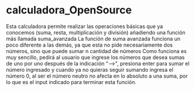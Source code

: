 # calculadora_OpenSource
Esta calculadora permite realizar las operaciones básicas que ya conocemos (suma, resta, multiplicación y división) añadiendo una función más llamada suma_avanzada
La función de suma avanzada funciona un poco diferente a las demás, ya que esta no pide necesariamente dos números, sino que puede sumar n cantidad de números
Como funciona es muy sencillo, pedirá al usuario que ingrese los números que desea sumas de uno por uno después de la indicación "-->", presiona enter para sumar el número ingresado
y cuando ya no quieras seguir sumando ingresa el número 0, al ser el número neutro no afecta en lo absoluto a una suma, por lo que es el input indicado para terminar esta función.
